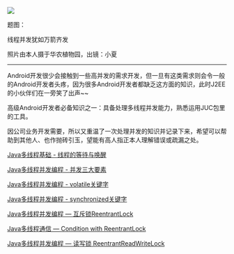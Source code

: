![](http://7bv9ty.com1.z0.glb.clouddn.com/WechatIMG2222.jpg)

题图：

线程并发犹如万箭齐发

照片由本人摄于华农植物园，出镜：小夏

---

Android开发很少会接触到一些高并发的需求开发，但一旦有这类需求则会令一般的Android开发者头疼，因为很多Android开发者都缺乏这方面的知识，此时J2EE的小伙伴们在一旁笑了出声~~  

高级Android开发者必备知识之一：具备处理多线程并发能力，熟悉运用JUC包里的工具。

因公司业务开发需要，所以又重温了一次处理并发的知识并记录下来，希望可以帮助到其他人、也作抛砖引玉，望能有高人指正本人理解错误或疏漏之处。

[Java多线程基础 - 线程的等待与唤醒](http://hackeris.me/2017/05/07/thread_base_1/)

[Java多线程并发编程 - 并发三大要素](http://hackeris.me/2017/03/13/concurrent_series_1/)

[Java多线程并发编程 - volatile关键字](http://hackeris.me/2017/03/26/concurrent_series_2/)

[Java多线程并发编程 - synchronized关键字](http://hackeris.me/2017/04/09/concurrent_series_3/)

[Java多线程并发编程 — 互斥锁ReentrantLock](http://hackeris.me/2017/04/22/concurrent_series_4/)

[Java多线程通信 — Condition with ReentrantLock](http://hackeris.me/2017/06/10/concurrent_series_5/)

[Java多线程并发编程 — 读写锁 ReentrantReadWriteLock](http://hackeris.me/2017/06/25/concurrent_series_6/)
